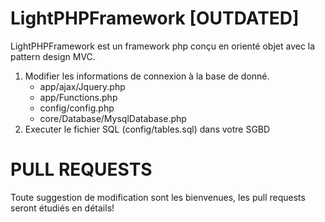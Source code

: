 LightPHPFramework [OUTDATED]
===================

LightPHPFramework est un framework php conçu en orienté objet avec la pattern design MVC.

<ol>
  <li> Modifier les informations de connexion à la base de donné. <br>
    <ul>
      <li>app/ajax/Jquery.php</li>
      <li>app/Functions.php</li>
      <li>config/config.php</li>
      <li>core/Database/MysqlDatabase.php</li>
    </ul>
  </li>
  <li> Executer le fichier SQL (config/tables.sql) dans votre SGBD</li>
</ol>  


PULL REQUESTS
===================

Toute suggestion de modification sont les bienvenues, les pull requests seront étudiés en détails!
